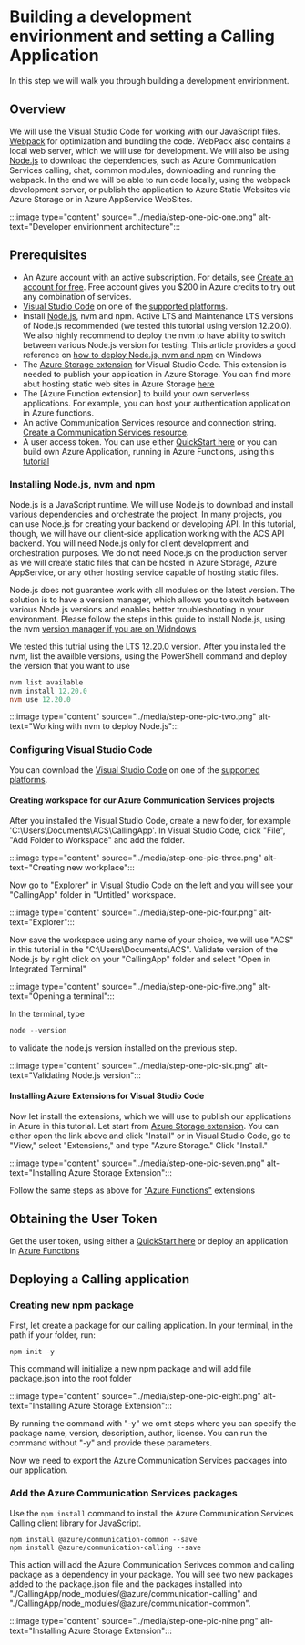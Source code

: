 # Building a development envirionment and setting a Calling Application

In this step we will walk you through building a development envirionment. 

## Overview

We will use the Visual Studio Code for working with our JavaScript files. [Webpack](https://webpack.js.org/) for optimization and bundling the code. WebPack also contains a local web server, which we will use for development. 
We will also be using [Node.js](https://nodejs.org/en/) to download the dependencies, such as Azure Communication Services calling, chat, common modules, downloading and running the webpack. In the end we will be able to run code locally, using the webpack development server, or publish the application to Azure Static Websites via Azure Storage or in Azure AppService WebSites.

:::image type="content" source="../media/step-one-pic-one.png" alt-text="Developer envirionment architecture":::

## Prerequisites

- An Azure account with an active subscription. For details, see [Create an account for free](https://azure.microsoft.com/free/?WT.mc_id=A261C142F). Free account gives you $200 in Azure credits to try out any combination of services.
- [Visual Studio Code](https://code.visualstudio.com/) on one of the [supported platforms](https://code.visualstudio.com/docs/supporting/requirements#_platforms).
- Install [Node.js](https://nodejs.org/), nvm and npm.  Active LTS and Maintenance LTS versions of Node.js recommended (we tested this tutorial using version 12.20.0). We also highly recommend to deploy the nvm to have ability to switch between various Node.js version for testing. This article provides a good reference on [how to deploy Node.js, nvm and npm](https://docs.microsoft.com/en-us/windows/nodejs/setup-on-windows) on Windows
- The [Azure Storage extension](https://marketplace.visualstudio.com/items?itemName=ms-azuretools.vscode-azurestorage) for Visual Studio Code. This extension is needed to publish your application in Azure Storage. You can find more abut hosting static web sites in Azure Storage [here](https://docs.microsoft.com/en-us/azure/storage/blobs/storage-blob-static-website)
- The [Azure Function extension] to build your own serverless applications. For example, you can host your authentication application in Azure functions.
- An active Communication Services resource and connection string. [Create a Communication Services resource](../../quickstarts/create-communication-resource.md).
- A user access token. You can use either [QuickStart here](https://docs.microsoft.com/en-us/azure/communication-services/quickstarts/access-tokens?pivots=programming-language-javascript) or you can build own Azure Application, running in Azure Functions, using this [tutorial](https://docs.microsoft.com/en-us/azure/communication-services/tutorials/trusted-service-tutorial)

### Installing Node.js, nvm and npm

Node.js is a JavaScript runtime. We will use Node.js to download and install various dependencies and orchestrate the project. In many projects, you can use Node.js for creating your backend or developing API. In this tutorial, though, we will have our client-side application working with the ACS API backend. You will need Node.js only for client development and orchestration purposes. We do not need Node.js on the production server as we will create static files that can be hosted in Azure Storage, Azure AppService, or any other hosting service capable of hosting static files. 

Node.js does not guarantee work with all modules on the latest version. The solution is to have a version manager, which allows you to switch between various Node.js versions and enables better troubleshooting in your environment.
Please follow the steps in this guide to install Node.js, using the nvm [version manager if you are on Widndows](https://docs.microsoft.com/en-us/windows/nodejs/setup-on-windows)


We tested this tutrial using the LTS 12.20.0 version. After you installed the nvm, list the availble versions, using the PowerShell command and deploy the version that you want to use

```PowerShell
nvm list available
nvm install 12.20.0
nvm use 12.20.0
```

:::image type="content" source="../media/step-one-pic-two.png" alt-text="Working with nvm to deploy Node.js":::

### Configuring Visual Studio Code

You can download the  [Visual Studio Code](https://code.visualstudio.com/) on one of the [supported platforms](https://code.visualstudio.com/docs/supporting/requirements#_platforms).

#### Creating workspace for our Azure Communication Services projects
After you installed the Visual Studio Code, create a new folder, for example 'C:\Users\Documents\ACS\CallingApp'. In Visual Studio Code, click "File", "Add Folder to Workspace" and add the folder. 

:::image type="content" source="../media/step-one-pic-three.png" alt-text="Creating new workplace":::

Now go to "Explorer" in Visual Studio Code on the left and you will see your "CallingApp" folder in "Untitled" workspace.

:::image type="content" source="../media/step-one-pic-four.png" alt-text="Explorer":::

Now save the workspace using any name of your choice, we will use "ACS" in this tutorial in the "C:\Users\Documents\ACS".
Validate version of the Node.js by right click on your "CallingApp" folder and select "Open in Integrated Terminal"

:::image type="content" source="../media/step-one-pic-five.png" alt-text="Opening a terminal":::

In the terminal, type

```JavaScript
node --version
```
to validate the node.js version installed on the previous step. 

:::image type="content" source="../media/step-one-pic-six.png" alt-text="Validating Node.js version":::

#### Installing Azure Extensions for Visual Studio Code

Now let install the extensions, which we will use to publish our applications in Azure in this tutorial.
Let start from [Azure Storage extension](https://marketplace.visualstudio.com/items?itemName=ms-azuretools.vscode-azurestorage).
You can either open the link above and click "Install" or in Visual Studio Code, go to "View," select "Extensions," and type "Azure Storage."
Click "Install."

:::image type="content" source="../media/step-one-pic-seven.png" alt-text="Installing Azure Storage Extension":::

Follow the same steps as above for ["Azure Functions"](https://marketplace.visualstudio.com/items?itemName=ms-azuretools.vscode-azurefunctions) extensions

## Obtaining the User Token

Get the user token, using either a [QuickStart here](https://docs.microsoft.com/en-us/azure/communication-services/quickstarts/access-tokens?pivots=programming-language-javascript) or deploy an application in [Azure Functions](https://docs.microsoft.com/en-us/azure/communication-services/tutorials/trusted-service-tutorial)

## Deploying a Calling application

### Creating new npm package

First, let create a package for our calling application. In your terminal, in the path if your folder, run:
``` console
npm init -y
```
This command will initialize a new npm package and will add file package.json into the root folder

:::image type="content" source="../media/step-one-pic-eight.png" alt-text="Installing Azure Storage Extension":::

By running the command with "-y" we omit steps where you can specify the package name, version, description, author, license. You can run the command without "-y" and provide these parameters. 

Now we need to export the Azure Communication Services packages into our application. 

### Add the Azure Communication Services packages

Use the `npm install` command to install the Azure Communication Services Calling client library for JavaScript.

```console
npm install @azure/communication-common --save
npm install @azure/communication-calling --save
```

This action will add the Azure Communication Serivces common and calling package as a dependency in your package. You will see two new packages added to the package.json file and the packages installed into "./CallingApp/node_modules/@azure/communication-calling" and "./CallingApp/node_modules/@azure/communication-common". 


:::image type="content" source="../media/step-one-pic-nine.png" alt-text="Installing Azure Storage Extension":::

